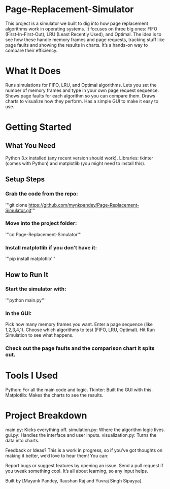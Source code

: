 # Page-Replacement-Simulator
This project is a simulator we built to dig into how page replacement algorithms work in operating systems. It focuses on three big ones: FIFO (First-In-First-Out), LRU (Least Recently Used), and Optimal. The idea is to see how these handle memory frames and page requests, tracking stuff like page faults and showing the results in charts. It’s a hands-on way to compare their efficiency.
# What It Does
Runs simulations for FIFO, LRU, and Optimal algorithms.
Lets you set the number of memory frames and type in your own page request sequence.
Shows page faults for each algorithm so you can compare them.
Draws charts to visualize how they perform.
Has a simple GUI to make it easy to use.
# Getting Started
## What You Need
Python 3.x installed (any recent version should work).
Libraries: tkinter (comes with Python) and matplotlib (you might need to install this).
## Setup Steps
###  Grab the code from the repo:
'''git clone https://github.com/mynkpandey/Page-Replacement-Simulator.git'''
### Move into the project folder:
'''cd Page-Replacement-Simulator'''
### Install matplotlib if you don’t have it:
'''pip install matplotlib'''
## How to Run It
### Start the simulator with:
'''python main.py'''
### In the GUI:
Pick how many memory frames you want.
Enter a page sequence (like 1,2,3,4,1).
Choose which algorithms to test (FIFO, LRU, Optimal).
Hit Run Simulation to see what happens.
### Check out the page faults and the comparison chart it spits out.
# Tools I Used
Python: For all the main code and logic.
Tkinter: Built the GUI with this.
Matplotlib: Makes the charts to see the results.
# Project Breakdown
main.py: Kicks everything off.
simulation.py: Where the algorithm logic lives.
gui.py: Handles the interface and user inputs.
visualization.py: Turns the data into charts.

Feedback or Ideas?
This is a work in progress, so if you’ve got thoughts on making it better, we’d love to hear them! You can:

Report bugs or suggest features by opening an issue.
Send a pull request if you tweak something cool.
It’s all about learning, so any input helps.

Built by [Mayank Pandey, Raushan Raj and Yuvraj Singh Sipayya].
